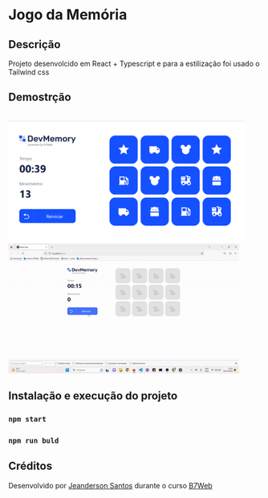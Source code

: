 # Jogo da Memória
## Descrição
Projeto desenvolcido em React + Typescript e para a estilização foi usado o Tailwind css
## Demostrção
<div style="display: inline_block"><br/>
<img width="470" heigth="300" src="src/assets/to-readme/img-Project.png"><br/>

<img width="460" heigth="300" src="src/assets/to-readme/video-project.gif">
</div>

## Instalação e execução do projeto
### `npm start`
### `npm run buld`

## Créditos
Desenvolvido por [Jeanderson Santos](https://github.com/JeandersonSantos) durante o curso [B7Web](https://b7web.com.br)

